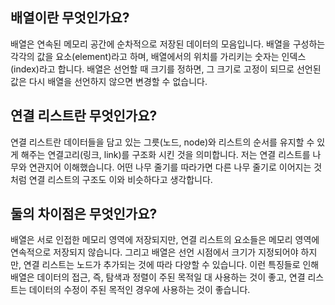 ## 배열이란 무엇인가요?

배열은 연속된 메모리 공간에 순차적으로 저장된 데이터의 모음입니다. 배열을 구성하는 각각의 값을 요소(element)라고 하며, 배열에서의 위치를 가리키는 숫자는 인덱스(index)라고 합니다. 배열은 선언할 때 크기를 정하면, 그 크기로 고정이 되므로 선언된 값은 다시 배열을 선언하지 않으면 변경할 수 없습니다.

## 연결 리스트란 무엇인가요?

연결 리스트란 데이터들을 담고 있는 그릇(노드, node)와 리스트의 순서를 유지할 수 있게 해주는 연결고리(링크, link)를 구조화 시킨 것을 의미합니다. 저는 연결 리스트를 나무와 연관지어 이해했습니다. 어떤 나무 줄기를 따라가면 다른 나무 줄기로 이어지는 것처럼 연결 리스트의 구조도 이와 비슷하다고 생각합니다.

## 둘의 차이점은 무엇인가요?

배열은 서로 인접한 메모리 영역에 저장되지만, 연결 리스트의 요소들은 메모리 영역에 연속적으로 저장되지 않습니다. 그리고 배열은 선언 시점에서 크기가 지정되어야 하지만, 연결 리스트는 노드가 추가되는 것에 따라 다양할 수 있습니다. 이런 특징들로 인해 배열은 데이터의 접근, 즉, 탐색과 정렬이 주된 목적일 대 사용하는 것이 좋고, 연결 리스트는 데이터의 수정이 주된 목적인 경우에 사용하는 것이 좋습니다.
